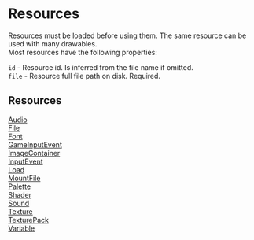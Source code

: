 # Resources

Resources must be loaded before using them. The same resource can be used with many drawables.  
Most resources have the following properties:

`id` - Resource id. Is inferred from the file name if omitted.  
`file` - Resource full file path on disk. Required.  

## Resources

[Audio](audio.md)  
[File](file.md)  
[Font](font.md)  
[GameInputEvent](gameInputEvent.md)  
[ImageContainer](imageContainer.md)  
[InputEvent](inputEvent.md)  
[Load](load.md)  
[MountFile](mountFile.md)  
[Palette](palette.md)  
[Shader](shader.md)  
[Sound](sound.md)  
[Texture](texture.md)  
[TexturePack](texturePack.md)  
[Variable](variable.md)  
